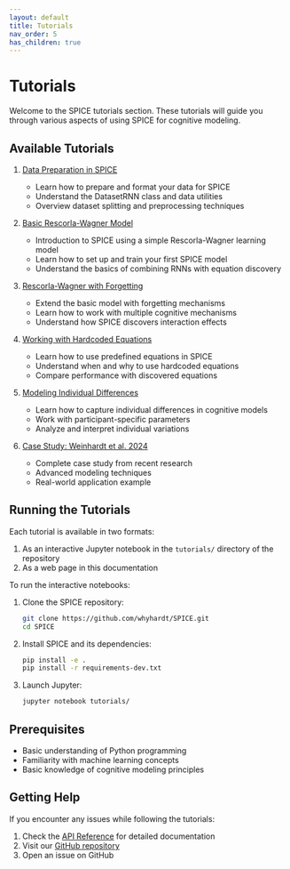 ```yaml
---
layout: default
title: Tutorials
nav_order: 5
has_children: true
---
```


# Tutorials

Welcome to the SPICE tutorials section. These tutorials will guide you through various aspects of using SPICE for cognitive modeling.

## Available Tutorials

1. [Data Preparation in SPICE](tutorials/data_preparation.html)
   - Learn how to prepare and format your data for SPICE
   - Understand the DatasetRNN class and data utilities
   - Overview dataset splitting and preprocessing techniques

2. [Basic Rescorla-Wagner Model](tutorials/rescorla_wagner.html)
   - Introduction to SPICE using a simple Rescorla-Wagner learning model
   - Learn how to set up and train your first SPICE model
   - Understand the basics of combining RNNs with equation discovery

3. [Rescorla-Wagner with Forgetting](tutorials/rescorla_wagner_forgetting.html)
   - Extend the basic model with forgetting mechanisms
   - Learn how to work with multiple cognitive mechanisms
   - Understand how SPICE discovers interaction effects

4. [Working with Hardcoded Equations](tutorials/hardcoded_equations.html)
   - Learn how to use predefined equations in SPICE
   - Understand when and why to use hardcoded equations
   - Compare performance with discovered equations

5. [Modeling Individual Differences](tutorials/individual_differences.html)
   - Learn how to capture individual differences in cognitive models
   - Work with participant-specific parameters
   - Analyze and interpret individual variations

6. [Case Study: Weinhardt et al. 2024](tutorials/weinhardt_2024.html)
   - Complete case study from recent research
   - Advanced modeling techniques
   - Real-world application example

## Running the Tutorials

Each tutorial is available in two formats:
1. As an interactive Jupyter notebook in the `tutorials/` directory of the repository
2. As a web page in this documentation

To run the interactive notebooks:

1. Clone the SPICE repository:
   ```bash
   git clone https://github.com/whyhardt/SPICE.git
   cd SPICE
   ```

2. Install SPICE and its dependencies:
   ```bash
   pip install -e .
   pip install -r requirements-dev.txt
   ```

3. Launch Jupyter:
   ```bash
   jupyter notebook tutorials/
   ```

## Prerequisites

- Basic understanding of Python programming
- Familiarity with machine learning concepts
- Basic knowledge of cognitive modeling principles

## Getting Help

If you encounter any issues while following the tutorials:
1. Check the [API Reference](../api.html) for detailed documentation
2. Visit our [GitHub repository](https://github.com/whyhardt/SPICE)
3. Open an issue on GitHub 